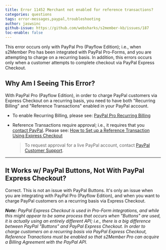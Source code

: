 ```yaml
---
title: Error 11452 Merchant not enabled for reference transactions?
categories: questions
tags: error-messages,paypal,troubleshooting
author: jaswsinc
github-issue: https://github.com/websharks/s2member-kb/issues/187
toc-enable: false
---
```


This error occurs only with PayPal Pro (Payflow Edition); i.e., when s2Member Pro has been integrated with PayPal Pro-Forms, and you are attempting to charge on a recurring basis. In addition, this errors occurs only when a customer attempts to complete checkout via PayPal Express Checkout.

## Why Am I Seeing This Error?

With PayPal Pro (Payflow Edition), in order to charge PayPal customers via Express Checkout on a recurring basis, you need to have both "Recurring Billing" and "Reference Transactions" enabled in your PayPal account.

- To enable Recurring Billing, please see: [PayPal Pro Recurring Billing](http://s2member.com/r/paypal-pro-recurring/)
- Reference Transactions require approval; i.e., it requires that you [contact PayPal](http://s2member.com/r/paypal-contact/). Please see: [How to Set up a Reference Transaction Using Express Checkout](http://s2member.com/r/paypal-reference-transactions/)

   > To request approval for a live PayPal account, contact [PayPal Customer Support](http://s2member.com/r/paypal-contact/).

---

## It Works w/ PayPal Buttons, Not With PayPal Express Checkout?

Correct. This is not an issue with PayPal Buttons. It's only an issue when you are integrating with PayPal Pro (Payflow Edition), and when you want to charge PayPal customers on a recurring basis via Express Checkout.

_**Note:** PayPal Express Checkout is used in Pro-Form integrations, and while this might appear to be same process that occurs when "Buttons" are used, it is actually using an entirely different API; i.e., there is a big difference between PayPal "Buttons" and PayPal Express Checkout. In order to charge customers on a recurring basis via PayPal Express Checkout, Reference Tranactions must be enabled so that s2Member Pro can acquire a Billing Agreement with the PayPal API._